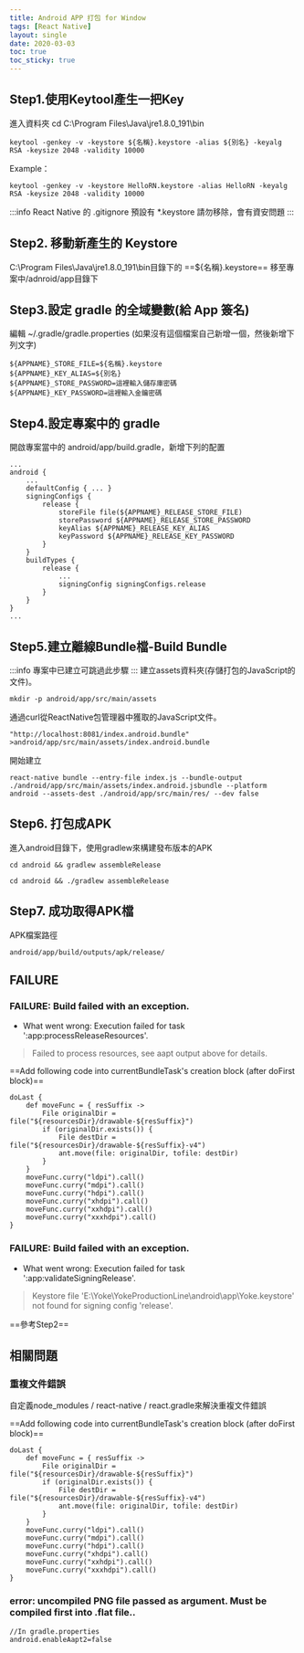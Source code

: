 ```yaml
---
title: Android APP 打包 for Window
tags: [React Native]
layout: single
date: 2020-03-03
toc: true
toc_sticky: true
---
```


## Step1.使用Keytool產生一把Key

進入資料夾 cd C:\Program Files\Java\jre1.8.0_191\bin
```
keytool -genkey -v -keystore ${名稱}.keystore -alias ${別名} -keyalg RSA -keysize 2048 -validity 10000
```
Example：
```
keytool -genkey -v -keystore HelloRN.keystore -alias HelloRN -keyalg RSA -keysize 2048 -validity 10000
```
:::info
React Native 的 .gitignore 預設有 *.keystore
請勿移除，會有資安問題
:::
## Step2. 移動新產生的 Keystore
C:\Program Files\Java\jre1.8.0_191\bin目錄下的 ==${名稱}.keystore== 
移至專案中/adnroid/app目錄下

## Step3.設定 gradle 的全域變數(給 App 簽名)
編輯 ~/.gradle/gradle.properties
(如果沒有這個檔案自己新增一個，然後新增下列文字)
``` javascript=
${APPNAME}_STORE_FILE=${名稱}.keystore
${APPNAME}_KEY_ALIAS=${別名}
${APPNAME}_STORE_PASSWORD=這裡輸入儲存庫密碼
${APPNAME}_KEY_PASSWORD=這裡輸入金鑰密碼
```

## Step4.設定專案中的 gradle
開啟專案當中的 android/app/build.gradle，新增下列的配置
``` javascript=
...
android {
    ...
    defaultConfig { ... }
    signingConfigs {
        release {
            storeFile file(${APPNAME}_RELEASE_STORE_FILE)
            storePassword ${APPNAME}_RELEASE_STORE_PASSWORD
            keyAlias ${APPNAME}_RELEASE_KEY_ALIAS
            keyPassword ${APPNAME}_RELEASE_KEY_PASSWORD
        }
    }
    buildTypes {
        release {
            ...
            signingConfig signingConfigs.release
        }
    }
}
...
```
## Step5.建立離線Bundle檔-Build Bundle
:::info
專案中已建立可跳過此步驟
:::
建立assets資料夾(存儲打包的JavaScript的文件)。
```
mkdir -p android/app/src/main/assets
```
通過curl從ReactNative包管理器中獲取的JavaScript文件。
```
"http://localhost:8081/index.android.bundle" >android/app/src/main/assets/index.android.bundle
```
開始建立
```
react-native bundle --entry-file index.js --bundle-output ./android/app/src/main/assets/index.android.jsbundle --platform android --assets-dest ./android/app/src/main/res/ --dev false
```

## Step6. 打包成APK
進入android目錄下，使用gradlew來構建發布版本的APK
```
cd android && gradlew assembleRelease
```
```
cd android && ./gradlew assembleRelease
```

## Step7. 成功取得APK檔
APK檔案路徑
```
android/app/build/outputs/apk/release/
```

## FAILURE
### FAILURE: Build failed with an exception.

* What went wrong:
Execution failed for task ':app:processReleaseResources'.
> Failed to process resources, see aapt output above for details.

==Add following code into currentBundleTask's creation block (after doFirst block)==
```
doLast {
    def moveFunc = { resSuffix ->
        File originalDir = file("${resourcesDir}/drawable-${resSuffix}")
        if (originalDir.exists()) {
            File destDir = file("${resourcesDir}/drawable-${resSuffix}-v4")
            ant.move(file: originalDir, tofile: destDir)
        }
    }
    moveFunc.curry("ldpi").call()
    moveFunc.curry("mdpi").call()
    moveFunc.curry("hdpi").call()
    moveFunc.curry("xhdpi").call()
    moveFunc.curry("xxhdpi").call()
    moveFunc.curry("xxxhdpi").call()
}
```

### FAILURE: Build failed with an exception.

* What went wrong:
Execution failed for task ':app:validateSigningRelease'.
> Keystore file 'E:\Yoke\YokeProductionLine\android\app\Yoke.keystore' not found for signing config 'release'.

==參考Step2==

## 相關問題
### 重複文件錯誤
自定義node_modules / react-native / react.gradle來解決重複文件錯誤

==Add following code into currentBundleTask's creation block (after doFirst block)==
```
doLast {
    def moveFunc = { resSuffix ->
        File originalDir = file("${resourcesDir}/drawable-${resSuffix}")
        if (originalDir.exists()) {
            File destDir = file("${resourcesDir}/drawable-${resSuffix}-v4")
            ant.move(file: originalDir, tofile: destDir)
        }
    }
    moveFunc.curry("ldpi").call()
    moveFunc.curry("mdpi").call()
    moveFunc.curry("hdpi").call()
    moveFunc.curry("xhdpi").call()
    moveFunc.curry("xxhdpi").call()
    moveFunc.curry("xxxhdpi").call()
}
```

### error: uncompiled PNG file passed as argument. Must be compiled first into .flat file..

```
//In gradle.properties
android.enableAapt2=false
```